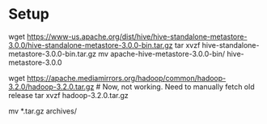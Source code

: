 
# Setup

wget https://www-us.apache.org/dist/hive/hive-standalone-metastore-3.0.0/hive-standalone-metastore-3.0.0-bin.tar.gz
tar xvzf hive-standalone-metastore-3.0.0-bin.tar.gz
mv apache-hive-metastore-3.0.0-bin/ hive-metastore-3.0.0

wget https://apache.mediamirrors.org/hadoop/common/hadoop-3.2.0/hadoop-3.2.0.tar.gz # Now, not working. Need to manually fetch old release
tar xvzf hadoop-3.2.0.tar.gz

mv *.tar.gz archives/
